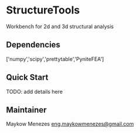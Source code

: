 # StructureTools

Workbench for 2d and 3d structural analysis

## Dependencies

['numpy','scipy','prettytable','PyniteFEA']

## Quick Start

TODO: add details here

## Maintainer

Maykow Menezes
eng.maykowmenezes@gmail.com
